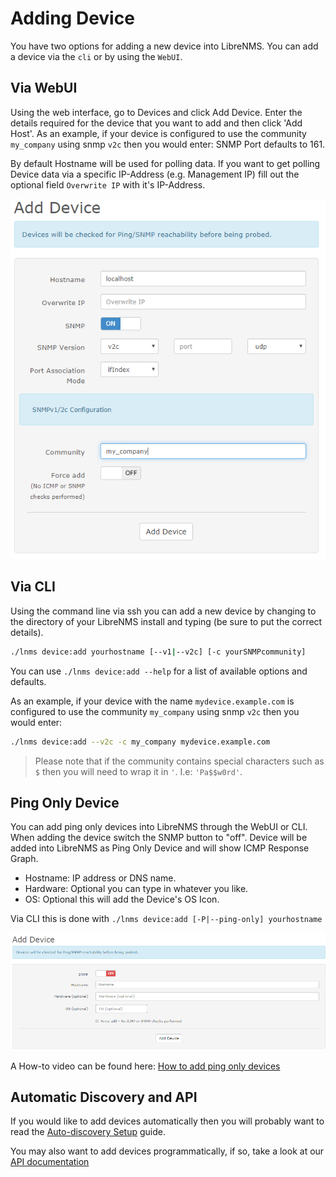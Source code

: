 # Adding Device

You have two options for adding a new device into LibreNMS. You can
add a device via the `cli` or by using the `WebUI`.

## Via WebUI

Using the web interface, go to Devices and click Add Device. Enter the
details required for the device that you want to add and then click
'Add Host'. As an example, if your device is configured to use the
community `my_company` using snmp `v2c` then you would enter: SNMP
Port defaults to 161.

By default Hostname will be used for polling data. If you want
to get polling Device data via a specific IP-Address (e.g. Management IP)
fill out the optional field `Overwrite IP` with it's IP-Address.

![Add device](../img/webui_add_device.png)

## Via CLI

Using the command line via ssh you can add a new device by changing to
the directory of your LibreNMS install and typing (be sure to put the
correct details).

```bash
./lnms device:add yourhostname [--v1|--v2c] [-c yourSNMPcommunity]
```

You can use `./lnms device:add --help` for a list of available options and defaults.

As an example, if your device with the name `mydevice.example.com` is
configured to use the community `my_company` using snmp `v2c` then you
would enter:

```bash
./lnms device:add --v2c -c my_company mydevice.example.com
```

> Please note that if the community contains special characters such
> as `$` then you will need to wrap it in `'`. I.e: `'Pa$$w0rd'`.

## Ping Only Device

You can add ping only devices into LibreNMS through the WebUI or CLI. When
adding the device switch the SNMP button to "off". Device will be
added into LibreNMS as Ping Only Device and will show ICMP Response Graph.

- Hostname: IP address or DNS name.
- Hardware: Optional you can type in whatever you like.
- OS: Optional this will add the Device's OS Icon.

Via CLI this is done with `./lnms device:add [-P|--ping-only] yourhostname`

![Ping Only](../img/add-ping-only.png)

A How-to video can be found here: [How to add ping only devices](https://youtu.be/cjuByubg-uk)

## Automatic Discovery and API

If you would like to add devices automatically then you will probably
want to read the [Auto-discovery
Setup](../Extensions/Auto-Discovery.md) guide.

You may also want to add devices programmatically, if so, take a look
at our [API documentation](../API/index.md)
